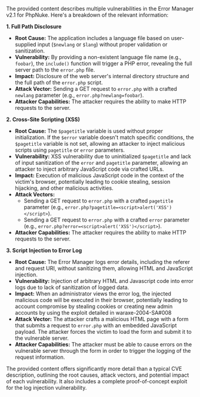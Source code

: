 The provided content describes multiple vulnerabilities in the Error Manager v2.1 for PhpNuke. Here's a breakdown of the relevant information:

**1. Full Path Disclosure**

*   **Root Cause:** The application includes a language file based on user-supplied input (`$newlang` or `$lang`) without proper validation or sanitization.
*   **Vulnerability:** By providing a non-existent language file name (e.g., `foobar`), the `include()` function will trigger a PHP error, revealing the full server path to the `error.php` file.
*   **Impact:** Disclosure of the web server's internal directory structure and the full path of the `error.php` script.
*   **Attack Vector:** Sending a GET request to `error.php` with a crafted `newlang` parameter (e.g., `error.php?newlang=foobar`).
*  **Attacker Capabilities:** The attacker requires the ability to make HTTP requests to the server.

**2. Cross-Site Scripting (XSS)**

*   **Root Cause:** The `$pagetitle` variable is used without proper initialization. If the `$error` variable doesn't match specific conditions, the `$pagetitle` variable is not set, allowing an attacker to inject malicious scripts using `pagetitle` or `error` parameters.
*   **Vulnerability:**  XSS vulnerability due to uninitialized `$pagetitle` and lack of input sanitization of the `error` and `pagetitle` parameter, allowing an attacker to inject arbitrary JavaScript code via crafted URLs.
*   **Impact:**  Execution of malicious JavaScript code in the context of the victim's browser, potentially leading to cookie stealing, session hijacking, and other malicious activities.
*   **Attack Vectors:**
    *   Sending a GET request to `error.php` with a crafted `pagetitle` parameter (e.g., `error.php?pagetitle=<script>alert('XSS')</script>`).
    *   Sending a GET request to `error.php` with a crafted `error` parameter (e.g., `error.php?error=<script>alert('XSS')</script>`).
*   **Attacker Capabilities:** The attacker requires the ability to make HTTP requests to the server.

**3. Script Injection to Error Log**

*   **Root Cause:** The Error Manager logs error details, including the referer and request URI, without sanitizing them, allowing HTML and JavaScript injection.
*   **Vulnerability:**  Injection of arbitrary HTML and Javascript code into error logs due to lack of sanitization of logged data.
*   **Impact:** When an administrator views the error log, the injected malicious code will be executed in their browser, potentially leading to account compromise by stealing cookies or creating new admin accounts by using the exploit detailed in waraxe-2004-SA#008
*  **Attack Vector:** The attacker crafts a malicious HTML page with a form that submits a request to `error.php` with an embedded JavaScript payload. The attacker forces the victim to load the form and submit it to the vulnerable server.
*  **Attacker Capabilities:** The attacker must be able to cause errors on the vulnerable server through the form in order to trigger the logging of the request information.

The provided content offers significantly more detail than a typical CVE description, outlining the root causes, attack vectors, and potential impact of each vulnerability. It also includes a complete proof-of-concept exploit for the log injection vulnerability.